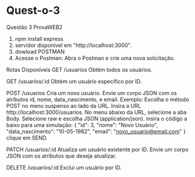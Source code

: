 # Quest-o-3
Questão 3 ProvaWEB2

1. npm install express
2. servidor disponivel em "http://localhost:3000".
3. dowload POSTMAN
4. Acesse o Postman:
   Abra o Postman e crie uma nova solicitação.

Rotas Disponíveis
  GET /usuarios
  Obtém todos os usuários.

  GET /usuarios/:id
  Obtém um usuário específico por ID.

  POST /usuarios
  Cria um novo usuário. 
  Envie um corpo JSON com os atributos id, nome, data_nascimento, e email.
  Exemplo:
   Escolha o método POST no menu suspenso ao lado da URL.
   Insira a URL http://localhost:3000/usuarios.
   No menu abaixo da URL, selecione a aba Body.
   Selecione raw e escolha JSON (application/json).
   insira o código a baixo para uma simulação:
  {
    "id": 3,
    "nome": "Novo Usuário",
    "data_nascimento": "10-05-1982",
    "email": "novo_usuario@email.com"
   }
   clique em SEND.
   
  PATCH /usuarios/:id
  Atualiza um usuário existente por ID. Envie um corpo JSON com os atributos que deseja atualizar.

  DELETE /usuarios/:id
  Exclui um usuário por ID.
